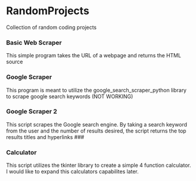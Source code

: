 # RandomProjects
Collection of random coding projects
### Basic Web Scraper
This simple program takes the URL of a webpage and returns the HTML source
### Google Scraper
This program is meant to utilize the google_search_scraper_python library to scrape google search keywords (NOT WORKING)
### Google Scraper 2
This script scrapes the Google search engine.  By taking a search keyword from the user and the number of results desired, the script returns the top results titles and hyperlinks ###
### Calculator
This script utilizes the tkinter library to create a simple 4 function calculator. I would like to expand this calculators capabilites later.
